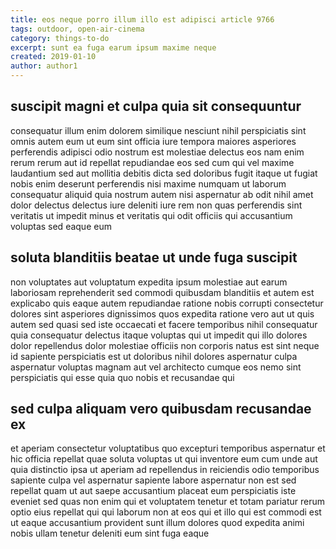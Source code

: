 ```yaml
---
title: eos neque porro illum illo est adipisci article 9766
tags: outdoor, open-air-cinema
category: things-to-do
excerpt: sunt ea fuga earum ipsum maxime neque
created: 2019-01-10
author: author1
---
```


## suscipit magni et culpa quia sit consequuntur

consequatur illum enim dolorem similique nesciunt nihil perspiciatis sint omnis autem eum ut eum sint officia iure tempora maiores asperiores perferendis adipisci odio nostrum est molestiae delectus eos nam enim rerum rerum aut id repellat repudiandae eos sed cum qui vel maxime laudantium sed aut mollitia debitis dicta sed doloribus fugit itaque ut fugiat nobis enim deserunt perferendis nisi maxime numquam ut laborum consequatur aliquid quia nostrum autem nisi aspernatur ab odit nihil amet dolor delectus delectus iure deleniti iure rem non quas perferendis sint veritatis ut impedit minus et veritatis qui odit officiis qui accusantium voluptas sed eaque eum

## soluta blanditiis beatae ut unde fuga suscipit

non voluptates aut voluptatum expedita ipsum molestiae aut earum laboriosam reprehenderit sed commodi quibusdam blanditiis et autem est explicabo quis eaque autem repudiandae ratione nobis corrupti consectetur dolores sint asperiores dignissimos quos expedita ratione vero aut ut quis autem sed quasi sed iste occaecati et facere temporibus nihil consequatur quia consequatur delectus itaque voluptas qui ut impedit qui illo dolores dolor repellendus dolor molestiae officiis non corporis natus est sint neque id sapiente perspiciatis est ut doloribus nihil dolores aspernatur culpa aspernatur voluptas magnam aut vel architecto cumque eos nemo sint perspiciatis qui esse quia quo nobis et recusandae qui

## sed culpa aliquam vero quibusdam recusandae ex

et aperiam consectetur voluptatibus quo excepturi temporibus aspernatur et hic officia repellat quae soluta voluptas ut qui inventore eum cum unde aut quia distinctio ipsa ut aperiam ad repellendus in reiciendis odio temporibus sapiente culpa vel aspernatur sapiente labore aspernatur non est sed repellat quam ut aut saepe accusantium placeat eum perspiciatis iste eveniet sed quas non enim qui et voluptatem tenetur et totam pariatur rerum optio eius repellat qui qui laborum non at eos qui et illo qui est commodi est ut eaque accusantium provident sunt illum dolores quod expedita animi nobis ullam tenetur deleniti eum sint fuga eaque

